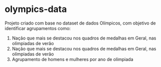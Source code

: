 # olympics-data
Projeto criado com base no dataset de dados Olímpicos, com objetivo de identificar agrupamentos como: 
1) Nação que mais se destacou nos quadros de medalhas em Geral, nas olímpiadas de verão
2) Nação que mais se destacou nos quadros de medalhas em Geral, nas olímpiadas de verão
3) Agrupamento de homens e mulheres por ano de olímpiada
